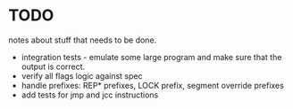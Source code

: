 # TODO
notes about stuff that needs to be done.

- integration tests - emulate some large program and make sure that the output is correct.
- verify all flags logic against spec
- handle prefixes: REP* prefixes, LOCK prefix, segment override prefixes
- add tests for jmp and jcc instructions
